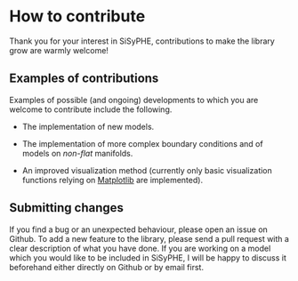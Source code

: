 # How to contribute

Thank you for your interest in SiSyPHE, contributions to make the library grow are warmly welcome! 

## Examples of contributions

Examples of possible (and ongoing) developments to which you are welcome to contribute include the following. 

* The implementation of new models.

* The implementation of more complex boundary conditions and of models on *non-flat* manifolds. 

* An improved visualization method (currently only basic visualization functions relying on [Matplotlib](https://matplotlib.org/) are implemented). 

## Submitting changes 

If you find a bug or an unexpected behaviour, please open an issue on Github. To add a new feature to the library, please send a pull request with a clear description of what you have done. If you are working on a model which you would like to be included in SiSyPHE, I will be happy to discuss it beforehand either directly on Github or by email first. 